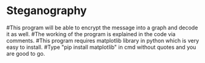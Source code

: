 # Steganography
#This program will be able to encrypt the message into a graph and decode it as well.
#The working of the program is explained in the code via comments.
#This program requires matplotlib library in python which is very easy to install.
#Type "pip install matplotlib" in cmd without quotes and you are good to go.
